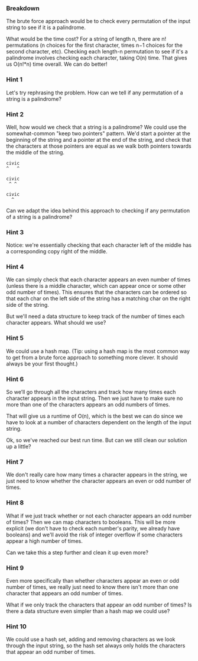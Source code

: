 ### Breakdown

The brute force approach would be to check every permutation of the input string to see if it is 
a palindrome.

What would be the time cost? For a string of length n, there are n! permutations (n choices for 
the first character, times n−1 choices for the second character, etc). Checking each length-n 
permutation to see if it's a palindrome involves checking each character, taking O(n) time. That 
gives us O(n!*n) time overall. We can do better!

### Hint 1

Let's try rephrasing the problem. How can we tell if any permutation of a string is a palindrome? 

### Hint 2

Well, how would we check that a string is a palindrome? We could use the somewhat-common "keep 
two pointers" pattern. We'd start a pointer at the beginning of the string and a pointer at the 
end of the string, and check that the characters at those pointers are equal as we walk both 
pointers towards the middle of the string.
```
civic
^   ^

civic
 ^ ^

civic
  ^
```

Can we adapt the idea behind this approach to checking if any permutation of a string is a 
palindrome?

### Hint 3

Notice: we're essentially checking that each character left of the middle has a corresponding 
copy right of the middle. 

### Hint 4

We can simply check that each character appears an even number of times (unless there is a middle 
character, which can appear once or some other odd number of times). This ensures that the 
characters can be ordered so that each char on the left side of the string has a matching char on 
the right side of the string.

But we'll need a data structure to keep track of the number of times each character appears. What 
should we use?

### Hint 5

We could use a hash map. (Tip: using a hash map is the most common way to get from a brute force 
approach to something more clever. It should always be your first thought.)

### Hint 6

So we’ll go through all the characters and track how many times each character appears in the 
input string. Then we just have to make sure no more than one of the characters appears an odd 
numbers of times.

That will give us a runtime of O(n), which is the best we can do since we have to look at a 
number of characters dependent on the length of the input string.

Ok, so we've reached our best run time. But can we still clean our solution up a little?

### Hint 7

We don't really care how many times a character appears in the string, we just need to know 
whether the character appears an even or odd number of times.

### Hint 8

What if we just track whether or not each character appears an odd number of times? Then we can 
map characters to booleans. This will be more explicit (we don't have to check each number's 
parity, we already have booleans) and we'll avoid the risk of integer overflow if some 
characters appear a high number of times.

Can we take this a step further and clean it up even more?

### Hint 9

Even more specifically than whether characters appear an even or odd number of times, we really 
just need to know there isn't more than one character that appears an odd number of times.

What if we only track the characters that appear an odd number of times? Is there a data 
structure even simpler than a hash map we could use?

### Hint 10

We could use a hash set, adding and removing characters as we look through the input string, so 
the hash set always only holds the characters that appear an odd number of times.
